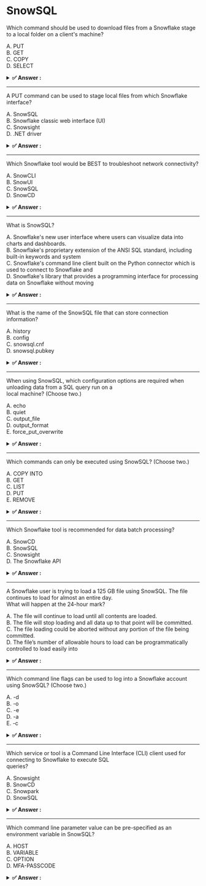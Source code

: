 # SnowSQL                                                                                                                                                                                                                                                                                                                                                                                                                          
Which command should be used to download files from a Snowflake stage to a local folder on a client's machine?                                                                                                                                                                                                                                                                                                                     
                                                                                                                                                                                                                                                                                                                                                                                                                                   
A. PUT<br>B. GET<br>C. COPY<br>D. SELECT                                                                                                                                                                                                                                                                                                                                                                                           
                                                                                                                                                                                                                                                                                                                                                                                                                                   
<details>                                                                                                                                                                                                                                                                                                                                                                                                                          
<summary><strong>✅ Answer : </strong></summary>                                                                                                                                                                                                                                                                                                                                                                                   
<strong>B</strong>                                                                                                                                                                                                                                                                                                                                                                                                                 
                                                                                                                                                                                                                                                                                                                                                                                                                                   
The correct command for downloading files from a Snowflake stage to a local folder is B. GET.                                                                                                                                                                                                                                                                                                                                      
The GET command in Snowflake is explicitly designed for retrieving data from a specified stage (internal or                                                                                                                                                                                                                                                                                                                        
external) and transferring it to a local file system on the client machine where the Snowflake client is running.                                                                                                                                                                                                                                                                                                                  
It essentially reverses the process of the PUT command, which uploads files to a stage. It’s part of                                                                                                                                                                                                                                                                                                                               
Snowflake's data loading/unloading architecture.                                                                                                                                                                                                                                                                                                                                                                                   
Options A, C, and D are not appropriate for downloading files from a stage. PUT is for uploading data to a                                                                                                                                                                                                                                                                                                                         
stage. COPY is used for moving data within Snowflake, between tables or stages, but not for retrieving to a                                                                                                                                                                                                                                                                                                                        
local machine. SELECT retrieves data from Snowflake tables and views, but not directly from stages.                                                                                                                                                                                                                                                                                                                                
Therefore, the GET command fulfills the requirement of downloading staged files, making it the correct and                                                                                                                                                                                                                                                                                                                         
most appropriate answer. It streamlines the process of transferring data out of Snowflake's storage system.                                                                                                                                                                                                                                                                                                                        
For further details, refer to Snowflake’s documentation on data unloading using GET:                                                                                                                                                                                                                                                                                                                                               
https://docs.snowflake.com/en/sql-reference/sql/get                                                                                                                                                                                                                                                                                                                                                                                
</details>                                                                                                                                                                                                                                                                                                                                                                                                                         
                                                                                                                                                                                                                                                                                                                                                                                                                                   
                                                                                                                                                                                                                                                                                                                                                                                                                                   
---                                                                                                                                                                                                                                                                                                                                                                                                                                
A PUT command can be used to stage local files from which Snowflake interface?                                                                                                                                                                                                                                                                                                                                                     
                                                                                                                                                                                                                                                                                                                                                                                                                                   
A. SnowSQL<br>B. Snowflake classic web interface (UI)<br>C. Snowsight<br>D. .NET driver                                                                                                                                                                                                                                                                                                                                            
                                                                                                                                                                                                                                                                                                                                                                                                                                   
<details>                                                                                                                                                                                                                                                                                                                                                                                                                          
<summary><strong>✅ Answer : </strong></summary>                                                                                                                                                                                                                                                                                                                                                                                   
<strong>A</strong>                                                                                                                                                                                                                                                                                                                                                                                                                 
                                                                                                                                                                                                                                                                                                                                                                                                                                   
The correct answer is A, SnowSQL. The PUT command in Snowflake is primarily designed to upload data files                                                                                                                                                                                                                                                                                                                          
from a local file system to a Snowflake internal stage. This functionality is most readily accessible and                                                                                                                                                                                                                                                                                                                          
efficiently managed through SnowSQL, the command-line client for Snowflake.                                                                                                                                                                                                                                                                                                                                                        
SnowSQL provides the direct interface needed to interact with the Snowflake database from a terminal                                                                                                                                                                                                                                                                                                                               
environment, enabling users to script and automate data loading processes. The PUT command's syntax is                                                                                                                                                                                                                                                                                                                             
specifically geared towards use in SnowSQL, allowing you to specify the local file path and the target stage                                                                                                                                                                                                                                                                                                                       
within Snowflake.                                                                                                                                                                                                                                                                                                                                                                                                                  
While the Snowflake web interface, including both the classic UI and Snowsight, offers a way to upload files,                                                                                                                                                                                                                                                                                                                      
the PUT command itself isn't directly executed via the web interface in the same manner as in SnowSQL. The                                                                                                                                                                                                                                                                                                                         
web UI provides a more visual, interactive way to upload smaller files, but it is not optimized for large-scale,                                                                                                                                                                                                                                                                                                                   
automated data loading that the PUT command facilitates. The .NET driver is used for programmatic                                                                                                                                                                                                                                                                                                                                  
interaction with Snowflake, but it doesn't directly expose the PUT command in the same way SnowSQL does                                                                                                                                                                                                                                                                                                                            
for staging local files. The .NET driver would be used to execute SQL including the COPY INTO command                                                                                                                                                                                                                                                                                                                              
after data has been staged.In essence, SnowSQL provides the dedicated command-line environment for executing the PUT command,                                                                                                                                                                                                                                                                                                      
making it the most suitable and efficient tool for staging local files into Snowflake. This aligns with the best                                                                                                                                                                                                                                                                                                                   
practices for data loading and ETL processes within Snowflake.                                                                                                                                                                                                                                                                                                                                                                     
Further reading:                                                                                                                                                                                                                                                                                                                                                                                                                   
Snowflake Documentation on PUT command                                                                                                                                                                                                                                                                                                                                                                                             
SnowSQL Documentation                                                                                                                                                                                                                                                                                                                                                                                                              
</details>                                                                                                                                                                                                                                                                                                                                                                                                                         
                                                                                                                                                                                                                                                                                                                                                                                                                                   
                                                                                                                                                                                                                                                                                                                                                                                                                                   
---                                                                                                                                                                                                                                                                                                                                                                                                                                
Which Snowflake tool would be BEST to troubleshoot network connectivity?                                                                                                                                                                                                                                                                                                                                                           
                                                                                                                                                                                                                                                                                                                                                                                                                                   
A. SnowCLI<br>B. SnowUI<br>C. SnowSQL<br>D. SnowCD                                                                                                                                                                                                                                                                                                                                                                                 
                                                                                                                                                                                                                                                                                                                                                                                                                                   
<details>                                                                                                                                                                                                                                                                                                                                                                                                                          
<summary><strong>✅ Answer : </strong></summary>                                                                                                                                                                                                                                                                                                                                                                                   
<strong>D</strong>                                                                                                                                                                                                                                                                                                                                                                                                                 
                                                                                                                                                                                                                                                                                                                                                                                                                                   
SnowCD (Snowflake Connectivity Diagnostics tool) is specifically designed to diagnose and troubleshoot                                                                                                                                                                                                                                                                                                                             
network connectivity issues between a client environment and the Snowflake service. Unlike SnowCLI,                                                                                                                                                                                                                                                                                                                                
SnowSQL, or SnowUI, SnowCD actively performs network tests, such as pinging Snowflake endpoints,                                                                                                                                                                                                                                                                                                                                   
checking DNS resolution, and verifying SSL/TLS handshake, identifying potential bottlenecks or failures in                                                                                                                                                                                                                                                                                                                         
network communication. It provides a detailed report on connection status, allowing users to pinpoint the                                                                                                                                                                                                                                                                                                                          
specific location of a network issue. SnowSQL is primarily a command-line client for executing SQL queries,                                                                                                                                                                                                                                                                                                                        
SnowCLI is a command-line interface for managing Snowflake resources and objects, and SnowUI is a webbased user interface for interacting with Snowflake. These tools do not have built-in mechanisms for network                                                                                                                                                                                                                  
diagnostics. SnowCD’s dedicated network diagnostic functions and ability to perform multiple types of                                                                                                                                                                                                                                                                                                                              
connectivity checks make it the optimal tool for diagnosing network issues in a Snowflake environment. The                                                                                                                                                                                                                                                                                                                         
tool helps ensure that the network path between the client and the Snowflake environment is properly                                                                                                                                                                                                                                                                                                                               
configured and enables a smooth and uninterrupted data transfer and access to Snowflake's services.                                                                                                                                                                                                                                                                                                                                
Therefore, its functionality stands apart as the best option from the given list to address connectivity                                                                                                                                                                                                                                                                                                                           
problems.                                                                                                                                                                                                                                                                                                                                                                                                                          
Snowflake Documentation on SnowCD                                                                                                                                                                                                                                                                                                                                                                                                  
</details>                                                                                                                                                                                                                                                                                                                                                                                                                         
                                                                                                                                                                                                                                                                                                                                                                                                                                   
                                                                                                                                                                                                                                                                                                                                                                                                                                   
---                                                                                                                                                                                                                                                                                                                                                                                                                                
What is SnowSQL?                                                                                                                                                                                                                                                                                                                                                                                                                   
                                                                                                                                                                                                                                                                                                                                                                                                                                   
A. Snowflake's new user interface where users can visualize data into charts and dashboards.<br>B. Snowflake's proprietary extension of the ANSI SQL standard, including built-in keywords and system<br>C. Snowflake's command line client built on the Python connector which is used to connect to Snowflake and<br>D. Snowflake's library that provides a programming interface for processing data on Snowflake without moving
                                                                                                                                                                                                                                                                                                                                                                                                                                   
<details>                                                                                                                                                                                                                                                                                                                                                                                                                          
<summary><strong>✅ Answer : </strong></summary>                                                                                                                                                                                                                                                                                                                                                                                   
<strong>C</strong>                                                                                                                                                                                                                                                                                                                                                                                                                 
                                                                                                                                                                                                                                                                                                                                                                                                                                   
The correct answer is C: SnowSQL is Snowflake's command-line client built on the Python connector, used to                                                                                                                                                                                                                                                                                                                         
connect to Snowflake and execute SQL queries. This aligns with the core functionality of a command-line                                                                                                                                                                                                                                                                                                                            
interface (CLI) – enabling users to interact with a system (in this case, Snowflake) through text-based                                                                                                                                                                                                                                                                                                                            
commands. SnowSQL facilitates connecting to Snowflake databases, executing SQL statements, and                                                                                                                                                                                                                                                                                                                                     
performing various database operations directly from the command line. It's a convenient tool for scripting,                                                                                                                                                                                                                                                                                                                       
automation, and batch processing of data within Snowflake. The Python connector foundation implies that                                                                                                                                                                                                                                                                                                                            
SnowSQL leverages Python's extensive libraries for enhanced functionality and integration.                                                                                                                                                                                                                                                                                                                                         
Option A is incorrect because visualizing data into charts and dashboards pertains to Business Intelligence                                                                                                                                                                                                                                                                                                                        
(BI) tools or Snowflake's own web interface, not SnowSQL, which is a text-based tool. Option B describes                                                                                                                                                                                                                                                                                                                           
Snowflake SQL, which is indeed an extension of ANSI SQL, but not SnowSQL itself. Option D relates to a                                                                                                                                                                                                                                                                                                                             
different feature, likely referring to User-Defined Functions (UDFs) or external functions that allow                                                                                                                                                                                                                                                                                                                              
processing data within Snowflake without data movement, not the purpose of SnowSQL.                                                                                                                                                                                                                                                                                                                                                
Therefore, SnowSQL's primary purpose is to provide a command-line interface for interacting with Snowflake.                                                                                                                                                                                                                                                                                                                        
It is not a visualization tool, a SQL dialect, or a data processing library itself. It provides a straightforward                                                                                                                                                                                                                                                                                                                  
method for executing SQL queries and managing Snowflake resources from a command-line environment.                                                                                                                                                                                                                                                                                                                                 
For further reading, refer to the official Snowflake documentation on                                                                                                                                                                                                                                                                                                                                                              
SnowSQL:https://docs.snowflake.com/en/user-guide/snowsql.html                                                                                                                                                                                                                                                                                                                                                                      
</details>                                                                                                                                                                                                                                                                                                                                                                                                                         
                                                                                                                                                                                                                                                                                                                                                                                                                                   
                                                                                                                                                                                                                                                                                                                                                                                                                                   
---                                                                                                                                                                                                                                                                                                                                                                                                                                
What is the name of the SnowSQL file that can store connection information?                                                                                                                                                                                                                                                                                                                                                        
                                                                                                                                                                                                                                                                                                                                                                                                                                   
A. history<br>B. config<br>C. snowsql.cnf<br>D. snowsql.pubkey                                                                                                                                                                                                                                                                                                                                                                     
                                                                                                                                                                                                                                                                                                                                                                                                                                   
<details>                                                                                                                                                                                                                                                                                                                                                                                                                          
<summary><strong>✅ Answer : </strong></summary>                                                                                                                                                                                                                                                                                                                                                                                   
<strong>B</strong>                                                                                                                                                                                                                                                                                                                                                                                                                 
                                                                                                                                                                                                                                                                                                                                                                                                                                   
The correct answer is B. config. The SnowSQL command-line client utilizes a configuration file named                                                                                                                                                                                                                                                                                                                               
"config" (without a file extension) to store connection details. This file, typically located in the user's home                                                                                                                                                                                                                                                                                                                   
directory under .snowsql/, allows users to define various named connections, each with its own set of                                                                                                                                                                                                                                                                                                                              
parameters like account identifier, username, password, and database information. This avoids the need to                                                                                                                                                                                                                                                                                                                          
input these credentials manually each time a SnowSQL session is initiated, enhancing efficiency and                                                                                                                                                                                                                                                                                                                                
simplifying the connection process. While "snowsql.cnf" might seem like a logical choice, it isn't the standard                                                                                                                                                                                                                                                                                                                    
configuration file name used by SnowSQL. The history file stores past SnowSQL commands, not connection                                                                                                                                                                                                                                                                                                                             
details, and snowsql.pubkey would likely relate to public key authentication, not general connection settings.                                                                                                                                                                                                                                                                                                                     
Utilizing a configuration file is a common practice in many command-line interfaces and software applications                                                                                                                                                                                                                                                                                                                      
for managing settings. The config file's structure enables defining multiple connections, each with distinct                                                                                                                                                                                                                                                                                                                       
configurations. This facilitates connections to various Snowflake accounts or environments seamlessly.                                                                                                                                                                                                                                                                                                                             
Moreover, by keeping connection information in a file, it can promote script automation and reduce potential                                                                                                                                                                                                                                                                                                                       
errors resulting from manual entry. Therefore, "config" is the established, practical, and accurate location for                                                                                                                                                                                                                                                                                                                   
storing SnowSQL connection data.                                                                                                                                                                                                                                                                                                                                                                                                   
Authoritative Links:                                                                                                                                                                                                                                                                                                                                                                                                               
Snowflake Documentation on SnowSQL Configuration: https://docs.snowflake.com/en/user-guide/snowsqluse.html#using-a-configuration-file                                                                                                                                                                                                                                                                                              
Snowflake Documentation on SnowSQL Parameters: https://docs.snowflake.com/en/user-guide/snowsql-config.html#using-named-connections                                                                                                                                                                                                                                                                                                
</details>                                                                                                                                                                                                                                                                                                                                                                                                                         
                                                                                                                                                                                                                                                                                                                                                                                                                                   
                                                                                                                                                                                                                                                                                                                                                                                                                                   
---                                                                                                                                                                                                                                                                                                                                                                                                                                
When using SnowSQL, which configuration options are required when unloading data from a SQL query run on a                                                                                                                                                                                                                                                                                                                         
local machine? (Choose two.)                                                                                                                                                                                                                                                                                                                                                                                                       
                                                                                                                                                                                                                                                                                                                                                                                                                                   
A. echo<br>B. quiet<br>C. output_file<br>D. output_format<br>E. force_put_overwrite                                                                                                                                                                                                                                                                                                                                                
                                                                                                                                                                                                                                                                                                                                                                                                                                   
<details>                                                                                                                                                                                                                                                                                                                                                                                                                          
<summary><strong>✅ Answer : </strong></summary>                                                                                                                                                                                                                                                                                                                                                                                   
<strong>C, D</strong>                                                                                                                                                                                                                                                                                                                                                                                                              
                                                                                                                                                                                                                                                                                                                                                                                                                                   
The correct options are C. output_file and D. output_format. When unloading data using SnowSQL,                                                                                                                                                                                                                                                                                                                                    
you are essentially extracting results from a Snowflake query and saving them to a local file. To                                                                                                                                                                                                                                                                                                                                  
achieve this, SnowSQL needs to know where to save the data (specified by output_file) and in what                                                                                                                                                                                                                                                                                                                                  
format (specified by output_format). Option C sets the path and filename for the exported data,                                                                                                                                                                                                                                                                                                                                    
acting as the destination for the query results. Option D dictates how the exported data is                                                                                                                                                                                                                                                                                                                                        
structured (e.g., CSV, JSON, or TSV), ensuring the data is written in a usable format on the local                                                                                                                                                                                                                                                                                                                                 
machine. Options A and B are related to the SnowSQL client's verbosity, not the data unloading                                                                                                                                                                                                                                                                                                                                     
process itself. echo controls whether commands are echoed to the console, and quiet minimizes                                                                                                                                                                                                                                                                                                                                      
the output, but neither affects the output file's location or its format. Option E                                                                                                                                                                                                                                                                                                                                                 
force_put_overwrite is used for uploading data to snowflake using the PUT command. Thus, it                                                                                                                                                                                                                                                                                                                                        
doesn't apply to downloading data using the SELECT/unload operation. Therefore, for unloading                                                                                                                                                                                                                                                                                                                                      
query results to a local file using SnowSQL, defining the output file path and output format is                                                                                                                                                                                                                                                                                                                                    
essential.                                                                                                                                                                                                                                                                                                                                                                                                                         
For further research, refer to the following:                                                                                                                                                                                                                                                                                                                                                                                      
1. Snowflake Documentation on SnowSQL Configuration:                                                                                                                                                                                                                                                                                                                                                                               
https://docs.snowflake.com/en/user-guide/snowsql-use                                                                                                                                                                                                                                                                                                                                                                               
2. Snowflake Documentation on Unloading Data: https://docs.snowflake.com/en/sqlreference/sql/copy-into-location                                                                                                                                                                                                                                                                                                                    
</details>                                                                                                                                                                                                                                                                                                                                                                                                                         
                                                                                                                                                                                                                                                                                                                                                                                                                                   
                                                                                                                                                                                                                                                                                                                                                                                                                                   
---                                                                                                                                                                                                                                                                                                                                                                                                                                
Which commands can only be executed using SnowSQL? (Choose two.)                                                                                                                                                                                                                                                                                                                                                                   
                                                                                                                                                                                                                                                                                                                                                                                                                                   
A. COPY INTO<br>B. GET<br>C. LIST<br>D. PUT<br>E. REMOVE                                                                                                                                                                                                                                                                                                                                                                           
                                                                                                                                                                                                                                                                                                                                                                                                                                   
<details>                                                                                                                                                                                                                                                                                                                                                                                                                          
<summary><strong>✅ Answer : </strong></summary>                                                                                                                                                                                                                                                                                                                                                                                   
<strong>B, D</strong>                                                                                                                                                                                                                                                                                                                                                                                                              
                                                                                                                                                                                                                                                                                                                                                                                                                                   
The correct answer is B and D, referring to the GET and PUT commands, respectively. These                                                                                                                                                                                                                                                                                                                                          
commands are specifically designed for transferring files between a local client and Snowflake                                                                                                                                                                                                                                                                                                                                     
stages, which are areas within Snowflake storage where data files can be located before loading                                                                                                                                                                                                                                                                                                                                    
into tables or stored after unloading from tables. GET downloads files from Snowflake stages to                                                                                                                                                                                                                                                                                                                                    
the local file system, while PUT uploads local files to Snowflake stages.                                                                                                                                                                                                                                                                                                                                                          
SnowSQL, the command-line client for Snowflake, is required to manage these file transfers                                                                                                                                                                                                                                                                                                                                         
because it has direct access to the local file system of the user running the tool. Other Snowflake                                                                                                                                                                                                                                                                                                                                
interfaces, such as the web UI or other drivers, typically do not have the necessary access to the                                                                                                                                                                                                                                                                                                                                 
local file system for secure file handling and therefore cannot execute GET or PUT operations                                                                                                                                                                                                                                                                                                                                      
directly. The commands rely on direct communication with the client's environment, something                                                                                                                                                                                                                                                                                                                                       
specific to the SnowSQL client.                                                                                                                                                                                                                                                                                                                                                                                                    
The COPY INTO command (A) is a Snowflake SQL command used to load data from files into                                                                                                                                                                                                                                                                                                                                             
tables. This command can be executed using any of Snowflake's supported interfaces, including                                                                                                                                                                                                                                                                                                                                      
SnowSQL, the web UI, or drivers. Similarly, LIST (C) is a command available across interfaces that                                                                                                                                                                                                                                                                                                                                 
display the contents of a stage. Finally, REMOVE (E) can be done from different interfaces as it is                                                                                                                                                                                                                                                                                                                                
an SQL operation to remove files from stages. Hence, these options are incorrect.                                                                                                                                                                                                                                                                                                                                                  
Therefore, the answer is B and D because GET and PUT are specifically implemented within the                                                                                                                                                                                                                                                                                                                                       
SnowSQL client for interacting with local file systems, making them exclusive commands for this                                                                                                                                                                                                                                                                                                                                    
interface.                                                                                                                                                                                                                                                                                                                                                                                                                         
Authoritative Links:                                                                                                                                                                                                                                                                                                                                                                                                               
Snowflake Documentation on GET: https://docs.snowflake.com/en/sql-reference/sql/get                                                                                                                                                                                                                                                                                                                                                
Snowflake Documentation on PUT: https://docs.snowflake.com/en/sql-reference/sql/put                                                                                                                                                                                                                                                                                                                                                
Snowflake Documentation on SnowSQL: https://docs.snowflake.com/en/user-guide/snowsql                                                                                                                                                                                                                                                                                                                                               
</details>                                                                                                                                                                                                                                                                                                                                                                                                                         
                                                                                                                                                                                                                                                                                                                                                                                                                                   
                                                                                                                                                                                                                                                                                                                                                                                                                                   
---                                                                                                                                                                                                                                                                                                                                                                                                                                
Which Snowflake tool is recommended for data batch processing?                                                                                                                                                                                                                                                                                                                                                                     
                                                                                                                                                                                                                                                                                                                                                                                                                                   
A. SnowCD<br>B. SnowSQL<br>C. Snowsight<br>D. The Snowflake API                                                                                                                                                                                                                                                                                                                                                                    
                                                                                                                                                                                                                                                                                                                                                                                                                                   
<details>                                                                                                                                                                                                                                                                                                                                                                                                                          
<summary><strong>✅ Answer : </strong></summary>                                                                                                                                                                                                                                                                                                                                                                                   
<strong>B</strong>                                                                                                                                                                                                                                                                                                                                                                                                                 
                                                                                                                                                                                                                                                                                                                                                                                                                                   
SnowSQL is the recommended Snowflake tool for data batch processing. This is because                                                                                                                                                                                                                                                                                                                                               
SnowSQL is a command-line interface (CLI) client that allows users to execute SQL queries and                                                                                                                                                                                                                                                                                                                                      
commands against Snowflake databases programmatically and in an automated fashion. Batch                                                                                                                                                                                                                                                                                                                                           
processing involves performing operations on large datasets with minimal user interaction, often                                                                                                                                                                                                                                                                                                                                   
scheduled to run periodically. SnowSQL's scripting capabilities make it well-suited for these                                                                                                                                                                                                                                                                                                                                      
types of operations. You can write scripts containing SQL statements, potentially incorporating                                                                                                                                                                                                                                                                                                                                    
logic such as conditional execution or looping, and then execute these scripts either manually or                                                                                                                                                                                                                                                                                                                                  
through automation tools like cron jobs or workflow orchestrators. The other options are less                                                                                                                                                                                                                                                                                                                                      
appropriate for batch processing: SnowCDB isn't a recognized Snowflake tool; Snowsight is                                                                                                                                                                                                                                                                                                                                          
primarily a web-based user interface for interactive querying and data exploration, not designed                                                                                                                                                                                                                                                                                                                                   
for automated batch processes; and while the Snowflake API allows for programmatic interaction,                                                                                                                                                                                                                                                                                                                                    
it typically requires more complex coding to achieve the same batch processing goals as                                                                                                                                                                                                                                                                                                                                            
SnowSQL.                                                                                                                                                                                                                                                                                                                                                                                                                           
Key cloud computing concepts that underpin SnowSQL's suitability for batch processing include:                                                                                                                                                                                                                                                                                                                                     
automation, scalability, and efficiency. Automation through scripts allows for unattended                                                                                                                                                                                                                                                                                                                                          
processing; the scalability of Snowflake enables processing large volumes of data; and efficiency                                                                                                                                                                                                                                                                                                                                  
is achieved through the ability to manage data operations without manual intervention.                                                                                                                                                                                                                                                                                                                                             
Authoritative links for further research:                                                                                                                                                                                                                                                                                                                                                                                          
Snowflake Documentation on SnowSQL: https://docs.snowflake.com/en/user-guide/snowsql.html                                                                                                                                                                                                                                                                                                                                          
Snowflake Documentation on Batch Data Loads: https://docs.snowflake.com/en/user-guide/dataload-batch                                                                                                                                                                                                                                                                                                                               
</details>                                                                                                                                                                                                                                                                                                                                                                                                                         
                                                                                                                                                                                                                                                                                                                                                                                                                                   
                                                                                                                                                                                                                                                                                                                                                                                                                                   
---                                                                                                                                                                                                                                                                                                                                                                                                                                
A Snowflake user is trying to load a 125 GB file using SnowSQL. The file continues to load for almost an entire day.                                                                                                                                                                                                                                                                                                               
What will happen at the 24-hour mark?                                                                                                                                                                                                                                                                                                                                                                                              
                                                                                                                                                                                                                                                                                                                                                                                                                                   
A. The file will continue to load until all contents are loaded.<br>B. The file will stop loading and all data up to that point will be committed.<br>C. The file loading could be aborted without any portion of the file being committed.<br>D. The file’s number of allowable hours to load can be programmatically controlled to load easily into                                                                              
                                                                                                                                                                                                                                                                                                                                                                                                                                   
<details>                                                                                                                                                                                                                                                                                                                                                                                                                          
<summary><strong>✅ Answer : </strong></summary>                                                                                                                                                                                                                                                                                                                                                                                   
<strong>C</strong>                                                                                                                                                                                                                                                                                                                                                                                                                 
                                                                                                                                                                                                                                                                                                                                                                                                                                   
The correct answer is C. Snowflake imposes a 24-hour time limit on data loading operations. If a                                                                                                                                                                                                                                                                                                                                   
load operation, such as using SnowSQL to load a file, hasn't completed within this timeframe, it's                                                                                                                                                                                                                                                                                                                                 
subject to automatic abortion. This safeguard prevents long-running processes from                                                                                                                                                                                                                                                                                                                                                 
monopolizing resources indefinitely. Unlike some database systems that might commit partial                                                                                                                                                                                                                                                                                                                                        
data, Snowflake's transactional nature generally means that if a load doesn’t finish successfully,the system rolls back the operation, preventing partial data commits. This ensures data integrity                                                                                                                                                                                                                                
and consistency. While the documentation mentions a default session parameter named                                                                                                                                                                                                                                                                                                                                                
QUERY_TIMEOUT_SEC, this specifically refers to the time for a query to run, not the loading of                                                                                                                                                                                                                                                                                                                                     
data into a table. While the actual loading operation can be tuned and optimized via parameters                                                                                                                                                                                                                                                                                                                                    
(like MAX_FILE_SIZE), there isn’t a programmatical way to change the 24-hour load timeout. The                                                                                                                                                                                                                                                                                                                                     
load's interruption could happen at any point beyond the 24-hour limit, regardless of how close it                                                                                                                                                                                                                                                                                                                                 
is to completion. This is also to safeguard the system from any potential stalls during a large data                                                                                                                                                                                                                                                                                                                               
load.                                                                                                                                                                                                                                                                                                                                                                                                                              
Relevant Links:                                                                                                                                                                                                                                                                                                                                                                                                                    
Snowflake Data Loading Overview                                                                                                                                                                                                                                                                                                                                                                                                    
Snowflake Session Parameters                                                                                                                                                                                                                                                                                                                                                                                                       
Snowflake Query Timeout                                                                                                                                                                                                                                                                                                                                                                                                            
</details>                                                                                                                                                                                                                                                                                                                                                                                                                         
                                                                                                                                                                                                                                                                                                                                                                                                                                   
                                                                                                                                                                                                                                                                                                                                                                                                                                   
---                                                                                                                                                                                                                                                                                                                                                                                                                                
Which command line flags can be used to log into a Snowflake account using SnowSQL? (Choose two.)                                                                                                                                                                                                                                                                                                                                  
                                                                                                                                                                                                                                                                                                                                                                                                                                   
A. -d<br>B. -o<br>C. -e<br>D. -a<br>E. -c                                                                                                                                                                                                                                                                                                                                                                                          
                                                                                                                                                                                                                                                                                                                                                                                                                                   
<details>                                                                                                                                                                                                                                                                                                                                                                                                                          
<summary><strong>✅ Answer : </strong></summary>                                                                                                                                                                                                                                                                                                                                                                                   
<strong>A, D</strong>                                                                                                                                                                                                                                                                                                                                                                                                              
                                                                                                                                                                                                                                                                                                                                                                                                                                   
The correct command-line flags for logging into Snowflake using SnowSQL are -a and -d.                                                                                                                                                                                                                                                                                                                                             
The -a flag is crucial as it specifies the Snowflake account identifier, uniquely identifying                                                                                                                                                                                                                                                                                                                                      
the Snowflake instance you intend to connect to. This is a fundamental requirement for                                                                                                                                                                                                                                                                                                                                             
establishing a connection because Snowflake operates as a multi-tenant service, and                                                                                                                                                                                                                                                                                                                                                
each account has a distinct location and configuration. Without specifying the account,                                                                                                                                                                                                                                                                                                                                            
SnowSQL cannot determine where to direct the connection request. The -d flag, on the                                                                                                                                                                                                                                                                                                                                               
other hand, dictates the database to be used upon establishing the connection. This is                                                                                                                                                                                                                                                                                                                                             
often necessary, so the user has an immediate active database for querying and other                                                                                                                                                                                                                                                                                                                                               
database operations. Without a database specified, users would have to manually switch                                                                                                                                                                                                                                                                                                                                             
to one, which adds to the startup process.                                                                                                                                                                                                                                                                                                                                                                                         
The other options are incorrect. The -o flag modifies the output format, not                                                                                                                                                                                                                                                                                                                                                       
authentication; -e executes SQL code and does not handle credentials; and -c handles                                                                                                                                                                                                                                                                                                                                               
connection parameters but does not directly manage user authentication.                                                                                                                                                                                                                                                                                                                                                            
Authentication, in its broadest sense, involves ensuring that the requester is indeed who                                                                                                                                                                                                                                                                                                                                          
they say they are and is allowed access to the designated resources; both account and                                                                                                                                                                                                                                                                                                                                              
user-related information are required for this to be performed. Therefore, -a and -d are                                                                                                                                                                                                                                                                                                                                           
the correct choices as they supply mandatory information in the first phase of                                                                                                                                                                                                                                                                                                                                                     
connecting to the snowflake service.                                                                                                                                                                                                                                                                                                                                                                                               
For further information on SnowSQL command-line options, refer to the official                                                                                                                                                                                                                                                                                                                                                     
Snowflake documentation: https://docs.snowflake.com/en/user-guide/snowsqluse.html#command-line-options and https://docs.snowflake.com/en/userguide/snowsql-start.html                                                                                                                                                                                                                                                              
</details>                                                                                                                                                                                                                                                                                                                                                                                                                         
                                                                                                                                                                                                                                                                                                                                                                                                                                   
                                                                                                                                                                                                                                                                                                                                                                                                                                   
---                                                                                                                                                                                                                                                                                                                                                                                                                                
Which service or tool is a Command Line Interface (CLI) client used for connecting to Snowflake to execute SQL                                                                                                                                                                                                                                                                                                                     
queries?                                                                                                                                                                                                                                                                                                                                                                                                                           
                                                                                                                                                                                                                                                                                                                                                                                                                                   
A. Snowsight<br>B. SnowCD<br>C. Snowpark<br>D. SnowSQL                                                                                                                                                                                                                                                                                                                                                                             
                                                                                                                                                                                                                                                                                                                                                                                                                                   
<details>                                                                                                                                                                                                                                                                                                                                                                                                                          
<summary><strong>✅ Answer : </strong></summary>                                                                                                                                                                                                                                                                                                                                                                                   
<strong>D</strong>                                                                                                                                                                                                                                                                                                                                                                                                                 
                                                                                                                                                                                                                                                                                                                                                                                                                                   
The correct answer is D. SnowSQL. SnowSQL is Snowflake's command-line interface                                                                                                                                                                                                                                                                                                                                                    
(CLI) client specifically designed for interacting with Snowflake databases. It provides a                                                                                                                                                                                                                                                                                                                                         
direct, text-based method to connect to Snowflake and execute SQL queries, manage                                                                                                                                                                                                                                                                                                                                                  
database objects, and perform various administrative tasks. Unlike other options,                                                                                                                                                                                                                                                                                                                                                  
SnowSQL operates from a user's terminal or command prompt, offering a programmatic                                                                                                                                                                                                                                                                                                                                                 
and scriptable way to interact with Snowflake.                                                                                                                                                                                                                                                                                                                                                                                     
Snowsight, on the other hand, is Snowflake's web-based UI for data exploration,                                                                                                                                                                                                                                                                                                                                                    
visualization, and SQL development. It's not a CLI. SnowCDC refers to Snowflake's                                                                                                                                                                                                                                                                                                                                                  
Change Data Capture service, which focuses on tracking and managing data changes                                                                                                                                                                                                                                                                                                                                                   
rather than direct query execution via a CLI. Snowpark enables data processing using                                                                                                                                                                                                                                                                                                                                               
code (e.g., Python, Scala, Java) within Snowflake but doesn't function as a CLI connection                                                                                                                                                                                                                                                                                                                                         
tool.                                                                                                                                                                                                                                                                                                                                                                                                                              
SnowSQL leverages Snowflake's API for communication, using standard authentication                                                                                                                                                                                                                                                                                                                                                 
methods, including username/password or key pair authentication. This direct                                                                                                                                                                                                                                                                                                                                                       
interaction allows developers and administrators to perform various actions, such as                                                                                                                                                                                                                                                                                                                                               
running queries, creating tables, loading data, and performing schema changes, all                                                                                                                                                                                                                                                                                                                                                 
without relying on a graphical interface. It's the fundamental tool for automated                                                                                                                                                                                                                                                                                                                                                  
workflows, scripting, and integrating Snowflake with other systems.                                                                                                                                                                                                                                                                                                                                                                
For further research:                                                                                                                                                                                                                                                                                                                                                                                                              
Snowflake Documentation on SnowSQL: https://docs.snowflake.com/en/userguide/snowsql                                                                                                                                                                                                                                                                                                                                                
Snowflake Blog - Introduction to SnowSQL: https://www.snowflake.com/blog/intro-tosnowsql/                                                                                                                                                                                                                                                                                                                                          
</details>                                                                                                                                                                                                                                                                                                                                                                                                                         
                                                                                                                                                                                                                                                                                                                                                                                                                                   
                                                                                                                                                                                                                                                                                                                                                                                                                                   
---                                                                                                                                                                                                                                                                                                                                                                                                                                
Which command line parameter value can be pre-specified as an environment variable in SnowSQL?                                                                                                                                                                                                                                                                                                                                     
                                                                                                                                                                                                                                                                                                                                                                                                                                   
A. HOST<br>B. VARIABLE<br>C. OPTION<br>D. MFA-PASSCODE                                                                                                                                                                                                                                                                                                                                                                             
                                                                                                                                                                                                                                                                                                                                                                                                                                   
<details>                                                                                                                                                                                                                                                                                                                                                                                                                          
<summary><strong>✅ Answer : </strong></summary>                                                                                                                                                                                                                                                                                                                                                                                   
<strong>A</strong>                                                                                                                                                                                                                                                                                                                                                                                                                 
                                                                                                                                                                                                                                                                                                                                                                                                                                   
The correct answer is A, HOST. SnowSQL, Snowflake's command-line client, allows                                                                                                                                                                                                                                                                                                                                                    
certain connection parameters to be pre-defined as environment variables for                                                                                                                                                                                                                                                                                                                                                       
convenience and security. The HOST parameter, specifying the Snowflake account URL,                                                                                                                                                                                                                                                                                                                                                
is commonly pre-specified this way. This avoids having to repeatedly type the account                                                                                                                                                                                                                                                                                                                                              
identifier when connecting. For instance, setting an environment variable like                                                                                                                                                                                                                                                                                                                                                     
SNOWSQL_ACCOUNT to "your_account.snowflakecomputing.com" allows SnowSQL to                                                                                                                                                                                                                                                                                                                                                         
automatically pick up this host value during connection attempts when you don't specify                                                                                                                                                                                                                                                                                                                                            
the -a (account) option. Variables, option, and MFA-passcode are not used as                                                                                                                                                                                                                                                                                                                                                       
environment variables for the purpose of directly defining the location to connect to;                                                                                                                                                                                                                                                                                                                                             
while you may use variables with SnowSQL, their definition is not through environment                                                                                                                                                                                                                                                                                                                                              
variables, and option is not something set as an environment variable. MFA is handled                                                                                                                                                                                                                                                                                                                                              
through various methods, typically involving temporary codes or other security                                                                                                                                                                                                                                                                                                                                                     
protocols that also do not use environment variables as a way to set the passcode. Using                                                                                                                                                                                                                                                                                                                                           
environment variables to store the account URL promotes good security practice,                                                                                                                                                                                                                                                                                                                                                    
especially when dealing with multiple Snowflake accounts, while also being secure,                                                                                                                                                                                                                                                                                                                                                 
especially when using encrypted hard drives. It simplifies the connection process,                                                                                                                                                                                                                                                                                                                                                 
making it more efficient, while not compromising security. The official Snowflake                                                                                                                                                                                                                                                                                                                                                  
documentation provides examples of using this setup.                                                                                                                                                                                                                                                                                                                                                                               
Authoritative Links:                                                                                                                                                                                                                                                                                                                                                                                                               
SnowSQL Configuration Options - Snowflake Documentation                                                                                                                                                                                                                                                                                                                                                                            
SnowSQL Environment Variables - Snowflake Documentation                                                                                                                                                                                                                                                                                                                                                                            
</details>                                                                                                                                                                                                                                                                                                                                                                                                                         
                                                                                                                                                                                                                                                                                                                                                                                                                                   
                                                                                                                                                                                                                                                                                                                                                                                                                                   

